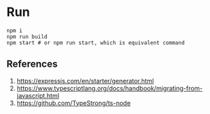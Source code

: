 # Run
```
npm i 
npm run build
npm start # or npm run start, which is equivalent command
```

## References
1. https://expressjs.com/en/starter/generator.html
2. https://www.typescriptlang.org/docs/handbook/migrating-from-javascript.html
3. https://github.com/TypeStrong/ts-node